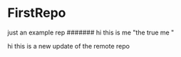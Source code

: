 # FirstRepo
just an example rep
####### hi this is me "the true me " 


hi this is a new update of the remote repo
